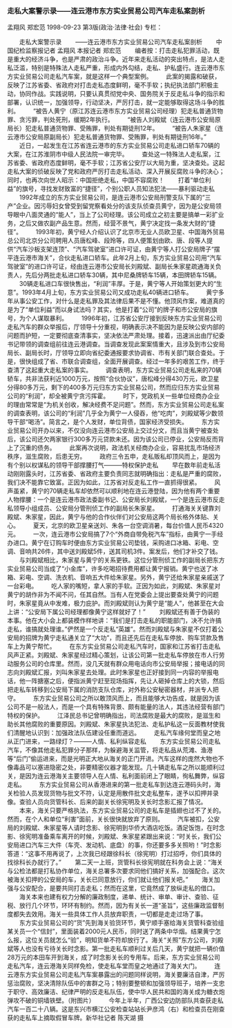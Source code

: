 ### 走私大案警示录——连云港市东方实业贸易公司汽车走私案剖析
孟翔风  郑宏范
1998-09-23
第3版(政治·法律·社会)
专栏：

　　走私大案警示录
　　——连云港市东方实业贸易公司汽车走私案剖析
　　中国纪检监察报记者  孟翔风  本报记者  郑宏范
　　编者按：打击走私犯罪活动，既是重大的经济斗争，也是严肃的政治斗争。近年来走私活动的突出特点，是法人走私泛滥，特别是特殊法人走私严重，形成内外勾结，走私、护私盛行。连云港市东方实业贸易公司走私汽车案，就是这样一个典型案例。
　　此案的揭露和破获，反映了江苏省委、省政府对打击走私态度鲜明，毫不手软；执纪执法部门积极主动，协同作战。实践说明，只要认真贯彻党中央、国务院关于反走私斗争的指示和部署，认识统一，加强领导，行动坚决，严厉打击，就一定能够取得这场斗争的胜利。
　　“被告人黄宁（原江苏连云港市东方实业贸易公司经理）犯走私普通货物罪、贪污罪，判处死刑，缓期2年执行。
　　“被告人刘殿斌（连云港市公安局原局长）犯走私普通货物罪、受贿罪，判处有期徒刑12年。
　　“被告人朱家星（连云港市公安局原副局长）犯走私普通货物罪、受贿罪，判处有期徒刑16年。”
　　近日，一起发生在江苏省连云港市的东方实业贸易公司走私进口轿车70辆的大案，在江苏淮阴市中级人民法院一审完毕。
　　查处这一特殊法人走私案，江苏省委、省政府态度鲜明，毫不手软；江苏省公安厅以大局为重，坚决查处。这起走私大案的侦破反映了党和政府严厉打击走私活动、深入开展反腐败斗争的决心；同时，也再次向世人昭示：中国拒绝走私，中国不容腐败！
　　打着“单位利益”的旗号，寻找发财致富的“捷径”，个别公职人员知法犯法——暴利驱动走私
　　1992年成立的东方实业贸易公司，是连云港市公安局刑警支队下属的“三产”企业。因污辱妇女曾受到留党察看处分的该支队侦查员黄宁，因为是公安局领导眼中八面灵通的“能人”，当上了公司经理。该公司成立之初主要是搞单一彩扩业务，之后又做农副产品生意。然而，经营不景气，黄宁决定找一条发大财的“捷径”。
　　1993年初，黄宁经人介绍认识了北京市无业人员欧卫星、中国海外贸易总公司北京分公司聘用人员唐松峰、段玲等，四人便策划由欧、唐、段等人提供“汽车沙板支架连顶”、“汽车驾驶室”进口许可证，由黄宁等人打公安局牌子“摆平连云港市海关”，合伙走私进口轿车。此年2月上旬，东方实业贸易公司用“汽车驾驶室”的进口许可证，经由连云港市公安局长刘殿斌、副局长朱家星疏通海关负责人，先后分两批走私进口轿车30辆，其中尼桑牌轿车15辆，本田牌轿车15辆。
　　30辆走私进口车很快售出，“利润”丰厚。于是，黄宁等人开始策划更大的“生意”。1993年4月上旬，东方实业贸易公司又成功走私40辆进口轿车。
　　黄宁多年从事公安工作，对什么是走私罪及其法律后果不是不懂。他顶风作案，难道真的是为了“单位利益”而以身试法吗？其实，他是打着“公司”的牌子和市公安局的旗号，为个人谋取暴利。
　　1996年初，江苏省公安厅接到反映东方实业贸易公司走私汽车的群众举报后，厅领导十分重视，明确表示决不能因为是反映公安内部的问题而护短，一定要彻底查清事实，坚决依法严肃处理。接着，迅速派出由厅纪委书记带领的调查组前往连云港调查。当调查发现此案案情重大，且涉及到市公安局局长、副局长时，厅领导立即向省纪委通报要求协调省、市有关部门联合查处。于是，很快组成了省、市联合调查组，全面开展调查。经过一年多的艰苦工作，终于查清了这起重大走私案的事实。
　　调查表明，东方实业贸易公司走私来的70辆轿车，共非法获利近1000万元，按照“合伙协议”，唐松峰分得430万元，欧卫星分得80多万元，剩下的400多万元归东方实业贸易公司，然而应归东方实业贸易公司的“利润”，却全被黄宁贪污挥霍。
　　时下，党政机关一些单位经商办企业的理由常常是“为机关创收，解决经费不足问题”。然而，东方实业贸易公司走私案的调查表明，该公司的“利润”几乎全为黄宁一人侵吞，他“吃肉”，刘殿斌等少数领导干部“喝汤”。简言之，是个人发财，单位背债，国家经济受损失。
　　东方实业贸易公司开办以来，不仅没向连云港市公安局上交过分文，而且当黄宁被查处后，该公司还欠两家银行300多万元贷款未还。因为该公司已停业，公安局反而背上了沉重的债务。
　　此案再次说明，政法机关经商办企业，容易扰乱市场经济秩序，滋生腐败，后患无穷。
　　政府三令五申，走私贩私却顶风而上，是因为有个别以权谋私的领导干部撑腰打气———特权保护走私
　　早在数年前走私活动刚刚露头时，江苏省委、省政府主要负责同志就明确指出：走私是严重的腐败，我们决不能靠它致富。正因为如此，江苏省对反走私工作一直抓得很紧。
　　风声虽紧，黄宁的70辆走私车却依然可以顺利地在连云港登陆，因为他有两个重要人物撑腰：一个是连云港市政法委副书记、公安局长刘殿斌，一个是连云港市反走私领导小组成员、公安局分管刑侦工作的副局长朱家星。
　　打通海关关键靠刘殿斌、朱家星，因此，黄宁与他的合作伙伴们对公安局这两个局长格外体贴、关心。
　　夏天，北京的欧卫星亲送刘、朱各一台空调消暑，每台价值人民币4320元。
　　一次，连云港市公安局搞了7个“外商自带免税汽车”指标，由黄宁一手经办进口。黄宁在订购车时便由东方实业贸易公司垫钱，采购进口冰箱、彩电、空调、音响共26件，其中送刘殿斌5件，送其司机3件。案发后，他们才补交了钱。
　　与刘殿斌相比，朱家星与黄宁的关系更铁。这位分管刑侦工作的副局长把东方实业贸易公司当成了“小金库”，许多吃喝招待费用都让黄宁报销。黄宁也送了冰箱、彩电、空调、洗衣机、音响五大件给朱家星。另外，黄宁还给朱家星亲戚送了一台彩电。
　　吃人家的嘴短，拿人家的手软。正因为如此，刘殿斌、朱家星对黄宁的胡作非为不闻不问，任其自然。当有人在党委会上提出要查处黄宁的问题时，朱家星竟从中发难，极力庇护。而刘殿斌则认为黄宁是“能人”，他甚至在大会上讲：“公安局下属公司经理都像黄宁这样就好了！”
　　刘殿斌还有善于伪装的本事。他在大小会上都装模作样地讲：“我们是打击走私的职能部门，决不允许搞走私，谁搞就处理谁。”俨然是一个反走私“英雄”。然而刘殿斌与朱家星不仅打着公安局的招牌为黄宁走私通关立了“大功”，而且还先后在走私车停放、购车贷款及售车上为黄宁帮忙。
　　在东方实业贸易公司走私汽车时，国家和江苏省打击走私风声正紧。刘殿斌、朱家星经过精心策划，让该公司第一批走私车停放在市人行劳动服务公司的仓库里。然而，没几天就有群众用电话向市公安局举报；接电话的同志向刘殿斌汇报，刘叫朱家星去处理。此时朱家星也正好接到同一内容的举报电话，他一阵搪塞之后，便指派黄宁赶至现场指挥，先让人砸掉仓库上的大锁，然后把走私车转移到公安局下属的消防支队仓库，对外称公安秘密器材，并派专人把守。
　　东方实业贸易公司之所以敢顶风而上，而且能够大功告成，就是因为该公司不是一般法人，而是一个具有特殊背景、颇有能量的法人，其违法经营有部门特权的保护。
　　江泽民总书记曾明确指出，司法腐败是最大的腐败，是滋生和助长其他腐败的重要原因。刘殿斌、朱家星执法犯法、走私护私这一反面教材使我们清醒地认识到：加强政法队伍建设任重而道远。
　　走私汽车缘何堂而皇之地从正门进来，一路绿灯？———人情、私利纵容走私
　　东方实业贸易公司走私汽车，不像其他走私犯罪分子那样，为躲避海关监管，将走私品从荒滩、渔港等“后门”偷运进来，而是光明正大地从海关的正门开进。汽车这样的庞然大物也不像毒品可以塞进隐密之处，非要精密仪器才能发现。几十辆走私车之所以能顺利过关，是因为连云港海关主要领导人在人情、私利面前闭上了眼睛，徇私舞弊，纵容走私。
　　东方实业贸易公司从香港进来的第一批走私车到达连云港码头时，海关检验人员发现货物与批文不符，认定是用散件批文走私整车，遂予以扣押并录像。查验人员向货管科长、后来的副关长徐宪明及关长时念影汇报了情况。
　　本来，海关只要严格执法，东方实业贸易公司的走私车是插翅也过不了关的。然而，在个人和单位“利害”面前，关长很快就放弃了原则。
　　汽车被扣，公安局的刘殿斌、朱家星等人请时念影、徐宪明到华侨大酒店吃饭。酒足饭饱，在时念影、徐宪明准备乘车离开的时候，刘殿斌、朱家星紧跟出来说：“时关长，我们公安局进口汽车三大件（车壳、发动机、底盘）的事，你还要多多关照哟！”时念影答道：“这事不用再说了，上次我已经跟徐科长（徐宪明）打过招呼，你们具体的找徐科长办就行了。”
　　第二天一上班，货管科长徐宪明就在科务会上说：“海关与公检法都是打私协作单位，海关总署多次要求同他们搞好关系，加强配合。这次被海关扣押的公安局的车，关长已同意放行，你们就让他们报关吧。”
　　海关加强与公安配合，是要共同打击走私；然而在这里，它竟然成了放纵走私的借口。
　　海关本来也建有权力分解的廉政制度，递单、统计、审单、审计、查验、征税、放行几个环节，环环有制约。然而，因为有关长一道“圣旨”，这些廉政监督制度都失去效用。海关一些具体工作人员放弃职责，一切都是走走过场了事。
　　东方实业贸易公司的“货”先到海关验货环节，黄宁顺手塞给海关货管科查验组某关员一个“信封”，里面装着2000元人民币，同时送了两条中华烟。结果黄宁怎么报，这位关员就怎么“验”，明知货单不符却放行了。海关“关照”东方公司，刘殿斌等人也没有亏待关长时念影。第一批走私车顺利过关后几天，黄宁就把一辆价值28万元的本田车开到海关，成了时念影关长的专用车。后来，东方实业贸易公司走私汽车，连云港海关同样免检，使走私车堂而皇之地通过了海关大门。
　　连云港东方实业贸易公司走私汽车案暴露出的问题同样说明，海关要廉洁自津，严厉惩治腐败，坚决清除队伍中的害群之马；特别要整顿和加强领导班子，培养一支忠于职守、高效廉洁、纪律严明的反走私队伍，使中华人民共和国的海关成为糖衣炮弹攻不破的铜墙铁壁。（附图片）
　　今年上半年，广西公安边防部队共查获走私汽车一百二十八辆。这是东兴市横江公安检查站站长尹彦鸿（右）和检查员在刚查获的走私车上摘取假冒车牌。新华社记者  陈天湖  摄
